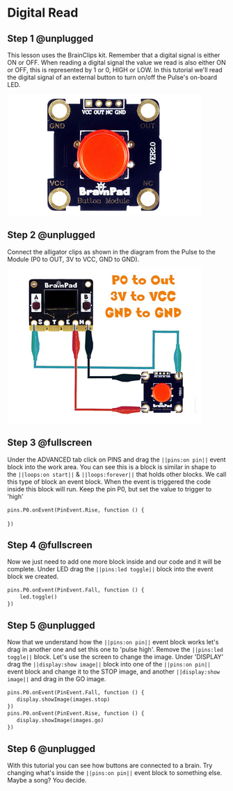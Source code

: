 # Digital Read

## Step 1 @unplugged
This lesson uses the BrainClips kit. Remember that a digital signal is either ON or OFF. When reading a digital signal the value we read is also either ON or OFF, this is represented by 1 or 0, HIGH or LOW. In this tutorial we'll read the digital signal of an external button to turn on/off the Pulse's on-board LED.

![BrainClip Button Module](../static/images/buttonmodule.jpg)


## Step 2 @unplugged
Connect the alligator clips as shown in the diagram from the Pulse to the Module (P0 to OUT, 3V to VCC, GND to GND).

 ![RGB Module Wiring Diagram](../static/images/clipdiagram2.jpg)


## Step 3 @fullscreen
Under the ADVANCED tab click on PINS and drag the ``||pins:on pin||`` event block into the work area. You can see this is a block is similar in shape to the ``||loops:on start||`` & ``||loops:forever||`` that holds other blocks. We call this type of block an event block. When the event is triggered the code inside this block will run. Keep the pin P0, but set the value to trigger to 'high'

```blocks
pins.P0.onEvent(PinEvent.Rise, function () {
	
})
```

## Step 4 @fullscreen
Now we just need to add one more block inside and our code and it will be complete. Under LED drag the ``||pins:led toggle||`` block into the event block we created. 

```blocks
pins.P0.onEvent(PinEvent.Fall, function () {
    led.toggle()
})
```

## Step 5 @unplugged
Now that we understand how the ``||pins:on pin||`` event block works let's drag in another one and set this one to 'pulse high'. Remove the ``||pins:led toggle||`` block. Let's use the screen to change the image. Under 'DISPLAY' drag the ``||display:show image||`` block into one of the ``||pins:on pin||`` event block and change it to the STOP image, and another ``||display:show image||`` and drag in the GO image. 

 ```blocks
pins.P0.onEvent(PinEvent.Fall, function () {
    display.showImage(images.stop)
})
pins.P0.onEvent(PinEvent.Rise, function () {
    display.showImage(images.go)
})
```

## Step 6 @unplugged
With this tutorial you can see how buttons are connected to a brain. Try changing what's inside the ``||pins:on pin||`` event block to something else. Maybe a song? You decide. 